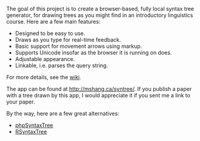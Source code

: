 The goal of this project is to create a browser-based, fully local syntax tree generator, for drawing trees as you might find in an introductory linguistics course. Here are a few main features:

* Designed to be easy to use.
* Draws as you type for real-time feedback.
* Basic support for movement arrows using markup.
* Supports Unicode insofar as the browser it is running on does.
* Adjustable appearance.
* Linkable, i.e. parses the query string.

For more details, see the [wiki](https://github.com/mshang/syntree/wiki).

The app can be found at <http://mshang.ca/syntree/>. If you publish a paper with a tree drawn by this app, I would appreciate it if you sent me a link to your paper.

By the way, here are a few great alternatives:

* [phpSyntaxTree](http://ironcreek.net/phpsyntaxtree/)
* [RSyntaxTree](http://www.yohasebe.com/rsyntaxtree/)
